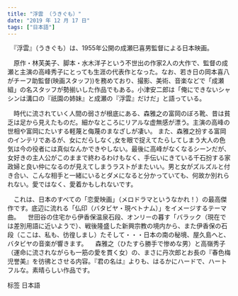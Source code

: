 ```yaml
---
title: "浮雲 （うきぐも）"
date: "2019 年 12 月 17 日"
tags: ["日本語"]
---
```

　『浮雲』（うきぐも）は、1955年公開の成瀬巳喜男監督による日本映画。

　原作・林芙美子、脚本・水木洋子という不世出の作家2人の大作で、監督の成瀬と主演の高峰秀子にとっても生涯の代表作となった。なお、若き日の岡本喜八がチーフ助監督(映画スタッフ))を務めており、撮影、美術、音楽などで「成瀬組」の名スタッフが勢揃いした作品でもある。小津安二郎は「俺にできないシャシンは溝口の『祇園の姉妹』と成瀬の『浮雲』だけだ」と語っている。

　時代に流されていく人間の弱さが根底にある、森雅之の富岡のぼろ靴、昔は貧乏は足から見えたものだ。細かなところにリアルな虚無感が漂う。主演の高峰の世相や富岡にたいする軽蔑と侮蔑のまなざしが凄い。 また、森雅之扮する富岡のインテリであるが、女にだらしなく,女を眼で捉えてたらしてしまう大人の色気は今の役者には真似なんかできやしない。最後に高峰がなくなるシーンだが、女好きの主人公がこのままで終わるわけもなく、手伝いにきている千石扮する家政婦と良い仲になるのが見えてしまうラストがまたいい。男と女がズルズルと付き合い、こんな相手と一緒にいるとダメになると分かっていても、何故か別れられない。愛ではなく、愛着かもしれないです。

　これは、日本のすべての「恋愛映画」（メロドラマというなかれ！）の最高傑作です。底辺に流れる「仏印（バタビヤ・現ベトナム）」をイメージするテーマ曲。 　世田谷の住宅から伊香保温泉石段、オンリーの暮す「バラック（現在では差別用語に近いようで）、戦後隆盛した新興宗教の境内から、また伊香保の石段（ここは、私も、彷徨しまし）たそして・・・日本の南の秘境、屋久島へと、バタビヤの音楽が響きます。 　森雅之（ひたすら勝手で惨めな男）と高嶺秀子（運命に流されながらも一筋の愛を貫く女）の、まさに丹次郎とお長の『春色梅児誉美』を彷彿とさせる内容。『君の名は』よりも、はるかにハードで、ハートフルな。素晴らしい作品です。

标签
日本語
